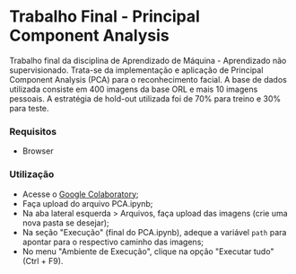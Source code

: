 # Trabalho Final - Principal Component Analysis

Trabalho final da disciplina de Aprendizado de Máquina - Aprendizado não supervisionado.
Trata-se da implementação e aplicação de Principal Component Analysis (PCA) para o reconhecimento facial. A base de dados utilizada consiste em 400 imagens da base ORL e mais 10 imagens pessoais. A estratégia de hold-out utilizada foi de 70% para treino e 30% para teste.

### Requisitos

- Browser

### Utilização

- Acesse o [Google Colaboratory](https://colab.research.google.com);
- Faça upload do arquivo PCA.ipynb;
- Na aba lateral esquerda > Arquivos, faça upload das imagens (crie uma nova pasta se desejar);
- Na seção "Execução" (final do PCA.ipynb), adeque a variável `path` para apontar para o respectivo caminho das imagens;
- No menu "Ambiente de Execução", clique na opção "Executar tudo" (Ctrl + F9).
